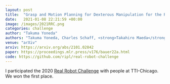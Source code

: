 ```yaml
---
layout: post
title:  "Grasp and Motion Planning for Dexterous Manipulation for the Real Robot Challenge"
date:   2021-01-08 22:21:59 +00:00
image: /images/2021RRC.png
categories: challenge
author: "Takuma Yoneda"
authors: "Takuma Yoneda, Charles Schaff, <strong>Takahiro Maeda</strong>, and Matthew Walter"
venue: "arXiv"
arxiv: https://arxiv.org/abs/2101.02842
paper: https://proceedings.mlr.press/v176/bauer22a.html
code: https://github.com/ripl/real-robot-challenge
---
```


I participated the 2020 [Real Robot Challenge](https://real-robot-challenge.com) with people at TTI-Chicago.
We won the first place.